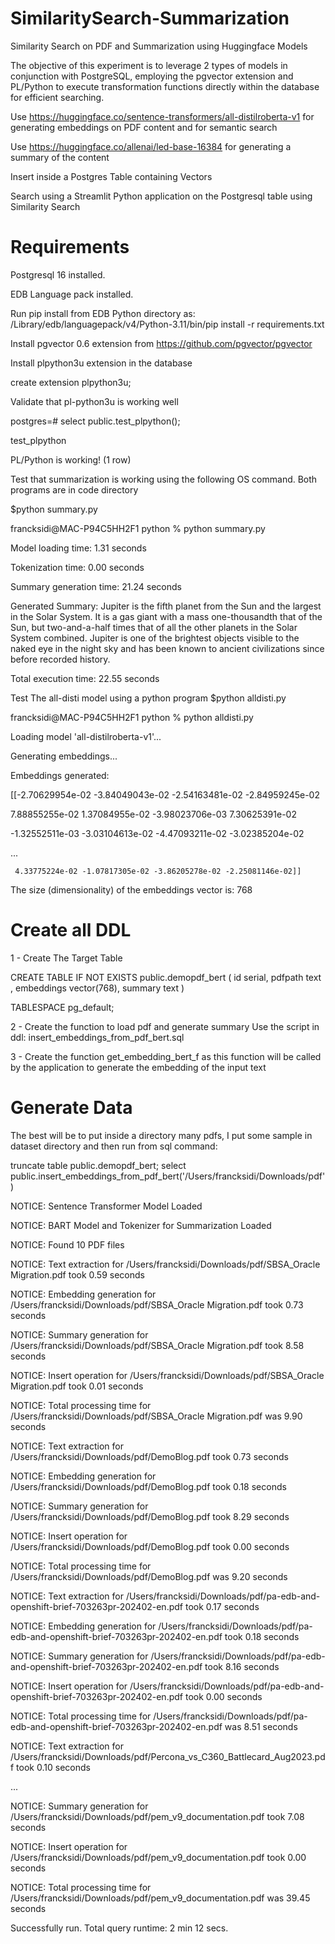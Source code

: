# SimilaritySearch-Summarization
Similarity Search on PDF and Summarization using Huggingface Models

The objective of this experiment is to leverage 2 types of models in conjunction with PostgreSQL, employing the pgvector extension and PL/Python to execute transformation functions directly within the database for efficient searching. 

Use https://huggingface.co/sentence-transformers/all-distilroberta-v1 for generating embeddings on PDF content and for semantic search

Use https://huggingface.co/allenai/led-base-16384 for generating a summary of the content

Insert inside a Postgres Table containing Vectors

Search using a Streamlit Python application on the Postgresql table using Similarity Search

# Requirements

Postgresql 16 installed. 

EDB Language pack installed. 

Run pip install from EDB Python directory as: 
/Library/edb/languagepack/v4/Python-3.11/bin/pip install -r requirements.txt

Install pgvector 0.6 extension from https://github.com/pgvector/pgvector

Install plpython3u extension in the database

create extension plpython3u;

Validate that pl-python3u is working well

postgres=# select public.test_plpython(); 

test_plpython

PL/Python is working! (1 row)

Test that summarization is working using the following OS command. Both programs are in code directory

$python summary.py 

francksidi@MAC-P94C5HH2F1 python % python summary.py                        

Model loading time: 1.31 seconds

Tokenization time: 0.00 seconds

Summary generation time: 21.24 seconds

Generated Summary:
        Jupiter is the fifth planet from the Sun and the largest in the Solar System.                         It is a gas giant with a mass one-thousandth that of the Sun, but two-and-a-half times that of all the other planets in the Solar System combined.             Jupiter is one of the brightest objects visible to the naked eye in the night sky and has been known to ancient civilizations since before recorded history.                   

Total execution time: 22.55 seconds


Test The all-disti model using a python program 
$python alldisti.py

francksidi@MAC-P94C5HH2F1 python % python alldisti.py 

Loading model 'all-distilroberta-v1'...

Generating embeddings...

Embeddings generated:

[[-2.70629954e-02 -3.84049043e-02 -2.54163481e-02 -2.84959245e-02

   7.88855255e-02  1.37084955e-02 -3.98023706e-03  7.30625391e-02
  
  -1.32552511e-03 -3.03104613e-02 -4.47093211e-02 -3.02385204e-02



  ...

     4.33775224e-02 -1.07817305e-02 -3.86205278e-02 -2.25081146e-02]]

The size (dimensionality) of the embeddings vector is: 768




# Create all DDL 

1 - Create The Target Table 

CREATE TABLE IF NOT EXISTS public.demopdf_bert
(
    id serial,
    pdfpath text ,
    embeddings vector(768),
    summary text 
)

TABLESPACE pg_default;

2 - Create the function to load pdf and  generate summary 
Use the script in ddl: insert_embeddings_from_pdf_bert.sql

3 - Create the function get_embedding_bert_f as this function will be called by the application to generate the embedding 
of the input text 

# Generate Data

The best will be to put inside a directory many pdfs, I put some sample in dataset directory and then run from sql command: 

truncate table public.demopdf_bert;
select public.insert_embeddings_from_pdf_bert('/Users/francksidi/Downloads/pdf')

NOTICE:  Sentence Transformer Model Loaded

NOTICE:  BART Model and Tokenizer for Summarization Loaded

NOTICE:  Found 10 PDF files

NOTICE:  Text extraction for /Users/francksidi/Downloads/pdf/SBSA_Oracle Migration.pdf took 0.59 seconds

NOTICE:  Embedding generation for /Users/francksidi/Downloads/pdf/SBSA_Oracle Migration.pdf took 0.73 seconds

NOTICE:  Summary generation for /Users/francksidi/Downloads/pdf/SBSA_Oracle Migration.pdf took 8.58 seconds

NOTICE:  Insert operation for /Users/francksidi/Downloads/pdf/SBSA_Oracle Migration.pdf took 0.01 seconds

NOTICE:  Total processing time for /Users/francksidi/Downloads/pdf/SBSA_Oracle Migration.pdf was 9.90 seconds

NOTICE:  Text extraction for /Users/francksidi/Downloads/pdf/DemoBlog.pdf took 0.73 seconds

NOTICE:  Embedding generation for /Users/francksidi/Downloads/pdf/DemoBlog.pdf took 0.18 seconds

NOTICE:  Summary generation for /Users/francksidi/Downloads/pdf/DemoBlog.pdf took 8.29 seconds

NOTICE:  Insert operation for /Users/francksidi/Downloads/pdf/DemoBlog.pdf took 0.00 seconds

NOTICE:  Total processing time for /Users/francksidi/Downloads/pdf/DemoBlog.pdf was 9.20 seconds

NOTICE:  Text extraction for /Users/francksidi/Downloads/pdf/pa-edb-and-openshift-brief-703263pr-202402-en.pdf took 0.17 seconds

NOTICE:  Embedding generation for /Users/francksidi/Downloads/pdf/pa-edb-and-openshift-brief-703263pr-202402-en.pdf took 0.18 seconds

NOTICE:  Summary generation for /Users/francksidi/Downloads/pdf/pa-edb-and-openshift-brief-703263pr-202402-en.pdf took 8.16 seconds

NOTICE:  Insert operation for /Users/francksidi/Downloads/pdf/pa-edb-and-openshift-brief-703263pr-202402-en.pdf took 0.00 seconds

NOTICE:  Total processing time for /Users/francksidi/Downloads/pdf/pa-edb-and-openshift-brief-703263pr-202402-en.pdf was 8.51 seconds

NOTICE:  Text extraction for /Users/francksidi/Downloads/pdf/Percona_vs_C360_Battlecard_Aug2023.pdf took 0.10 seconds

...

NOTICE:  Summary generation for /Users/francksidi/Downloads/pdf/pem_v9_documentation.pdf took 7.08 seconds

NOTICE:  Insert operation for /Users/francksidi/Downloads/pdf/pem_v9_documentation.pdf took 0.00 seconds

NOTICE:  Total processing time for /Users/francksidi/Downloads/pdf/pem_v9_documentation.pdf was 39.45 seconds


Successfully run. Total query runtime: 2 min 12 secs.






